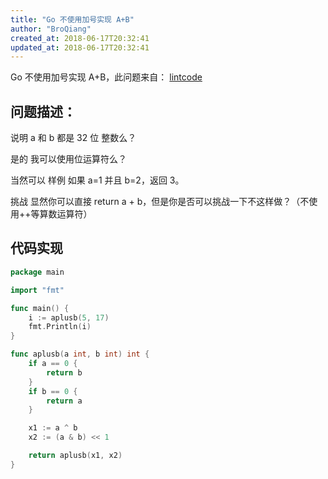 ```yaml
---
title: "Go 不使用加号实现 A+B"
author: "BroQiang"
created_at: 2018-06-17T20:32:41
updated_at: 2018-06-17T20:32:41
---
```


Go 不使用加号实现 A+B，此问题来自： [lintcode](https://www.lintcode.com/problem/a-b-problem/description)

## 问题描述：

说明
a 和 b 都是 32 位 整数么？

是的
我可以使用位运算符么？

当然可以
样例
如果 a=1 并且 b=2，返回 3。

挑战
显然你可以直接 return a + b，但是你是否可以挑战一下不这样做？（不使用++等算数运算符）

## 代码实现

```go
package main

import "fmt"

func main() {
	i := aplusb(5, 17)
	fmt.Println(i)
}

func aplusb(a int, b int) int {
	if a == 0 {
		return b
	}
	if b == 0 {
		return a
	}

	x1 := a ^ b
	x2 := (a & b) << 1

	return aplusb(x1, x2)
}

```
